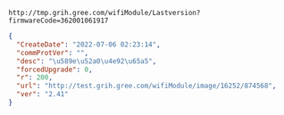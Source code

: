 `http://tmp.grih.gree.com/wifiModule/Lastversion?firmwareCode=362001061917`

```json
{
  "CreateDate": "2022-07-06 02:23:14",
  "commProtVer": "",
  "desc": "\u589e\u52a0\u4e92\u65a5",
  "forcedUpgrade": 0,
  "r": 200,
  "url": "http://test.grih.gree.com/wifiModule/image/16252/874568",
  "ver": "2.41"
}
```